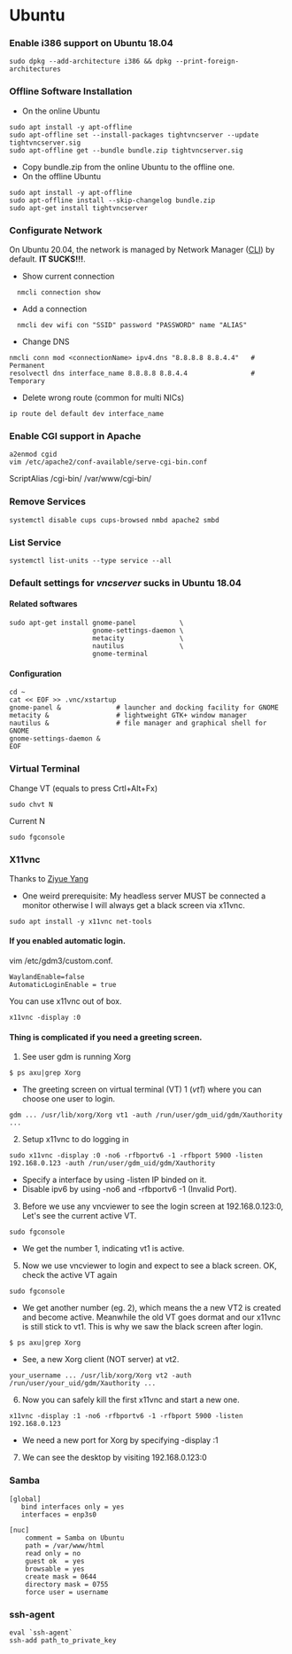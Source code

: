 # Ubuntu
### Enable i386 support on Ubuntu 18.04
```
sudo dpkg --add-architecture i386 && dpkg --print-foreign-architectures
```
### Offline Software Installation
* On the online Ubuntu
```shell
sudo apt install -y apt-offline
sudo apt-offline set --install-packages tightvncserver --update tightvncserver.sig
sudo apt-offline get --bundle bundle.zip tightvncserver.sig
```
* Copy bundle.zip from the online Ubuntu to the offline one.
* On the offline Ubuntu
```shell
sudo apt install -y apt-offline
sudo apt-offline install --skip-changelog bundle.zip
sudo apt-get install tightvncserver
```
### Configurate Network
On Ubuntu 20.04, the network is managed by Network Manager ([CLI](https://developer.gnome.org/NetworkManager/stable/nmcli.html)) by default. <b>IT SUCKS!!!</b>. 
* Show current connection
```
  nmcli connection show
```
* Add a connection
```
  nmcli dev wifi con "SSID" password "PASSWORD" name "ALIAS"
```
* Change DNS 
```
nmcli conn mod <connectionName> ipv4.dns "8.8.8.8 8.8.4.4"   # Permanent
resolvectl dns interface_name 8.8.8.8 8.8.4.4                # Temporary 
```
* Delete wrong route (common for multi NICs)
```
ip route del default dev interface_name
```
### Enable CGI support in Apache
``` 
a2enmod cgid
vim /etc/apache2/conf-available/serve-cgi-bin.conf
```
ScriptAlias /cgi-bin/ /var/www/cgi-bin/ 
### Remove Services
```
systemctl disable cups cups-browsed nmbd apache2 smbd
```
### List Service
```
systemctl list-units --type service --all
``` 
### Default settings for <i>vncserver</i> sucks in Ubuntu 18.04
#### Related softwares
```
sudo apt-get install gnome-panel           \
                     gnome-settings-daemon \
                     metacity              \
                     nautilus              \
                     gnome-terminal  
``` 
#### Configuration
```
cd ~
cat << EOF >> .vnc/xstartup
gnome-panel &              # launcher and docking facility for GNOME
metacity &                 # lightweight GTK+ window manager
nautilus &                 # file manager and graphical shell for GNOME
gnome-settings-daemon &
EOF
```
### Virtual Terminal
Change VT (equals to press Crtl+Alt+Fx)
```
sudo chvt N
```
Current N
```
sudo fgconsole
```
### X11vnc
Thanks to [Ziyue Yang](https://yzygitzh.github.io/productivity/2017/09/05/remote-desktop-solutions.html)
* One weird prerequisite: My headless server MUST be connected a monitor otherwise I will always get a black screen via x11vnc.
```
sudo apt install -y x11vnc net-tools
```
#### If you enabled automatic login.
vim /etc/gdm3/custom.conf. 
```
WaylandEnable=false
AutomaticLoginEnable = true
```
You can use x11vnc out of box.
```
x11vnc -display :0 
```
#### Thing is complicated if you need a greeting screen.
1. See user gdm is running Xorg
```
$ ps axu|grep Xorg
```
* The greeting screen on virtual terminal (VT) 1 (<i>vt1</i>) where you can choose one user to login. 
```
gdm ... /usr/lib/xorg/Xorg vt1 -auth /run/user/gdm_uid/gdm/Xauthority ...
```
2. Setup x11vnc to do logging in
```
sudo x11vnc -display :0 -no6 -rfbportv6 -1 -rfbport 5900 -listen 192.168.0.123 -auth /run/user/gdm_uid/gdm/Xauthority 
```
* Specify a interface by using -listen IP binded on it. 
* Disable ipv6 by using -no6 and -rfbportv6 -1 (Invalid Port).  
3. Before we use any vncviewer to see the login screen at 192.168.0.123:0, Let's see the current active VT.
```
sudo fgconsole
```
* We get the number 1, indicating vt1 is active. 
5. Now we use vncviewer to login and expect to see a black screen. OK, check the active VT again
```
sudo fgconsole
```
* We get another number (eg. 2), which means the a new VT2 is created and become active. Meanwhile the old VT goes dormat and our x11vnc is still stick to vt1. This is why we saw the black screen after login. 
```
$ ps axu|grep Xorg
```
* See, a new Xorg client (NOT server) at vt2. 
```
your_username ... /usr/lib/xorg/Xorg vt2 -auth /run/user/your_uid/gdm/Xauthority ...
```
6. Now you can safely kill the first x11vnc and start a new one.
```
x11vnc -display :1 -no6 -rfbportv6 -1 -rfbport 5900 -listen 192.168.0.123
```
* We need a new port for Xorg by specifying -display :1
7. We can see the desktop by visiting 192.168.0.123:0
### Samba 
```
[global] 
   bind interfaces only = yes
   interfaces = enp3s0

[nuc]
    comment = Samba on Ubuntu
    path = /var/www/html
    read only = no
    guest ok  = yes
    browsable = yes
    create mask = 0644
    directory mask = 0755
    force user = username
```
### ssh-agent
```
eval `ssh-agent`
ssh-add path_to_private_key
```
